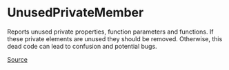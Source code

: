 # UnusedPrivateMember

Reports unused private properties, function parameters and functions.
If these private elements are unused they should be removed. Otherwise, this dead code
can lead to confusion and potential bugs.


[Source](https://detekt.github.io/detekt/style.html#unusedprivatemember)
